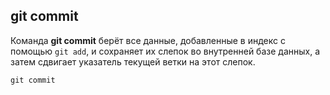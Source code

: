 ## git commit

Команда **git commit** берёт все данные, добавленные в индекс с помощью ```git add```, 
и сохраняет их слепок во внутренней базе данных, а затем сдвигает указатель текущей ветки на этот слепок.

```bash-
git commit
```